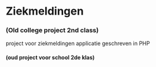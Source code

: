 # Ziekmeldingen
### (Old college project 2nd class)
project voor ziekmeldingen applicatie
geschreven in PHP

#### (oud project voor school 2de klas)
